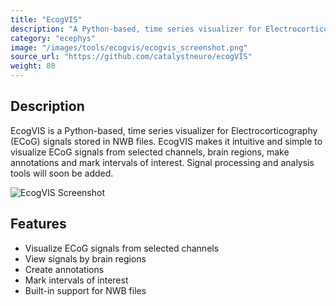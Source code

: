 ```yaml
---
title: "EcogVIS"
description: "A Python-based, time series visualizer for Electrocorticography (ECoG) signals stored in NWB files. Makes it intuitive and simple to visualize ECoG signals from selected channels, brain regions, make annotations and mark intervals of interest."
category: "ecephys"
image: "/images/tools/ecogvis/ecogvis_screenshot.png"
source_url: "https://github.com/catalystneuro/ecogVIS"
weight: 80
---
```


## Description

EcogVIS is a Python-based, time series visualizer for Electrocorticography (ECoG) signals stored in NWB files. EcogVIS makes it intuitive and simple to visualize ECoG signals from selected channels, brain regions, make annotations and mark intervals of interest. Signal processing and analysis tools will soon be added.

![EcogVIS Screenshot](/images/tools/ecogvis/ecogvis_screenshot.png)

## Features

- Visualize ECoG signals from selected channels
- View signals by brain regions
- Create annotations
- Mark intervals of interest
- Built-in support for NWB files
